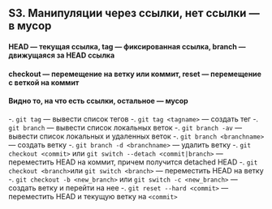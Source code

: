 ## S3. Манипуляции через ссылки, нет ссылки — в мусор
#### HEAD — текущая ссылка, tag — фиксированная ссылка, branch — движущаяся за HEAD ссылка
#### checkout — перемещение на ветку или коммит, reset — перемещение с веткой на коммит
#### Видно то, на что есть ссылки, остальное — мусор
-. `git tag` — вывести список тегов
-. `git tag <tagname>` — создать тег
-. `git branch` — вывести список локальных веток
-. `git branch -av` — вывести список локальных и удаленных веток
-. `git branch <branchname>` — создать ветку
-. `git branch -d <branchname>` — удалить ветку
-. `git checkout <commit>` или `git switch --detach <commit|branch>` — переместить HEAD на коммит, причем получится detached HEAD
-. `git checkout <branch>`или `git switch <branch>` — переместить HEAD на ветку
-. `git checkout -b <new_branch>` или `git switch -c <new_branch>` — создать ветку и перейти на нее
-. `git reset --hard <commit>` — переместить HEAD и текущую ветку на `<commit>`